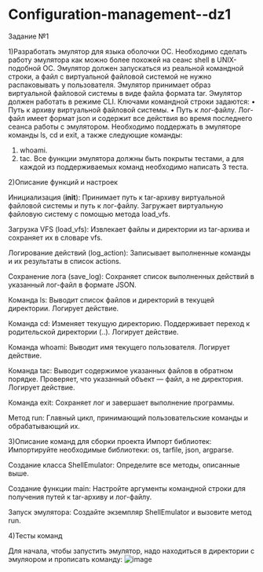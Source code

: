 # Configuration-management--dz1

Задание №1

1)Разработать эмулятор для языка оболочки ОС. Необходимо сделать работу
эмулятора как можно более похожей на сеанс shell в UNIX-подобной ОС.
Эмулятор должен запускаться из реальной командной строки, а файл с
виртуальной файловой системой не нужно распаковывать у пользователя.
Эмулятор принимает образ виртуальной файловой системы в виде файла формата
tar. Эмулятор должен работать в режиме CLI.
Ключами командной строки задаются:
• Путь к архиву виртуальной файловой системы.
• Путь к лог-файлу.
Лог-файл имеет формат json и содержит все действия во время последнего
сеанса работы с эмулятором.
Необходимо поддержать в эмуляторе команды ls, cd и exit, а также
следующие команды:
1. whoami.
2. tac.
Все функции эмулятора должны быть покрыты тестами, а для каждой из
поддерживаемых команд необходимо написать 3 теста.

2)Описание функций и настроек

Инициализация (__init__):
Принимает путь к tar-архиву виртуальной файловой системы и путь к лог-файлу.
Загружает виртуальную файловую систему с помощью метода load_vfs.

Загрузка VFS (load_vfs):
Извлекает файлы и директории из tar-архива и сохраняет их в словаре vfs.

Логирование действий (log_action):
Записывает выполненные команды и их результаты в список actions.

Сохранение лога (save_log):
Сохраняет список выполненных действий в указанный лог-файл в формате JSON.

Команда ls:
Выводит список файлов и директорий в текущей директории.
Логирует действие.

Команда cd:
Изменяет текущую директорию.
Поддерживает переход к родительской директории (..).
Логирует действие.

Команда whoami:
Выводит имя текущего пользователя.
Логирует действие.

Команда tac:
Выводит содержимое указанных файлов в обратном порядке.
Проверяет, что указанный объект — файл, а не директория.
Логирует действие.

Команда exit:
Сохраняет лог и завершает выполнение программы.

Метод run:
Главный цикл, принимающий пользовательские команды и обрабатывающий их.

3)Описание команд для сборки проекта
Импорт библиотек:
Импортируйте необходимые библиотеки: os, tarfile, json, argparse.

Создание класса ShellEmulator:
Определите все методы, описанные выше.

Создание функции main:
Настройте аргументы командной строки для получения путей к tar-архиву и лог-файлу.

Запуск эмулятора:
Создайте экземпляр ShellEmulator и вызовите метод run.


4)Тесты команд

Для начала, чтобы запустить эмулятор, надо находиться в директории с эмуляором и прописать команду:
![image](https://github.com/user-attachments/assets/63cff962-5351-49da-9c85-06feb4117099)
